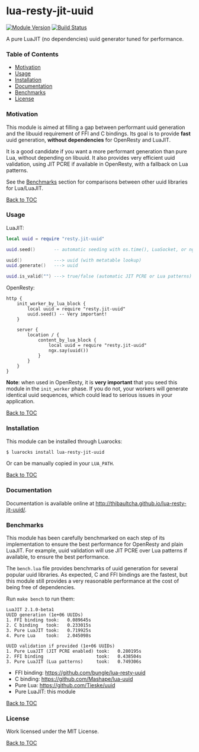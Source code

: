 # lua-resty-jit-uuid

[![Module Version][badge-version-image]][luarocks-resty-jit-uuid]
[![Build Status][badge-travis-image]][badge-travis-url]

A pure LuaJIT (no dependencies) uuid generator tuned for performance.

### Table of Contents

* [Motivation](#motivation)
* [Usage](#usage)
* [Installation](#installation)
* [Documentation](#documentation)
* [Benchmarks](#benchmarks)
* [License](#license)

### Motivation

This module is aimed at filling a gap between performant uuid generation and
the libuuid requirement of FFI and C bindings. Its goal is to provide **fast**
uuid generation, **without dependencies** for OpenResty and LuaJIT.

It is a good candidate if you want a more performant generation than pure Lua,
without depending on libuuid. It also provides very efficient uuid validation,
using JIT PCRE if available in OpenResty, with a fallback on Lua patterns.

See the [Benchmarks](#benchmarks) section for comparisons between other uuid
libraries for Lua/LuaJIT.

[Back to TOC](#table-of-contents)

### Usage

LuaJIT:
```lua
local uuid = require "resty.jit-uuid"

uuid.seed()       -- automatic seeding with os.time(), LuaSocket, or ngx.time()

uuid()            ---> uuid (with metatable lookup)
uuid.generate()   ---> uuid

uuid.is_valid("") ---> true/false (automatic JIT PCRE or Lua patterns)
```

OpenResty:
```nginx
http {
    init_worker_by_lua_block {
        local uuid = require "resty.jit-uuid"
        uuid.seed() -- Very important!
    }

    server {
        location / {
            content_by_lua_block {
                local uuid = require "resty.jit-uuid"
                ngx.say(uuid())
            }
        }
    }
}
```

**Note**: when used in OpenResty, it is **very important** that you seed this
module in the `init_worker` phase. If you do not, your workers will generate
identical uuid sequences, which could lead to serious issues in your
application.

[Back to TOC](#table-of-contents)

### Installation

This module can be installed through Luarocks:
```bash
$ luarocks install lua-resty-jit-uuid
```

Or can be manually copied in your `LUA_PATH`.

[Back to TOC](#table-of-contents)

### Documentation

Documentation is available online at
<http://thibaultcha.github.io/lua-resty-jit-uuid/>.

### Benchmarks

This module has been carefully benchmarked on each step of its implementation
to ensure the best performance for OpenResty and plain LuaJIT. For example,
uuid validation will use JIT PCRE over Lua patterns if available, to ensure the
best performance.

The `bench.lua` file provides benchmarks of uuid generation for several popular
uuid libraries. As expected, C and FFI bindings are the fastest, but this
module still provides a very reasonable performance at the cost of being free
of dependencies.

Run `make bench` to run them:
```
LuaJIT 2.1.0-beta1
UUID generation (1e+06 UUIDs)
1. FFI binding took:   0.089645s
2. C binding   took:   0.233015s
3. Pure LuaJIT took:   0.719925s
4. Pure Lua    took:   2.045098s

UUID validation if provided (1e+06 UUIDs)
1. Pure LuaJIT (JIT PCRE enabled) took:   0.280195s
2. FFI binding                    took:   0.438504s
3. Pure LuaJIT (Lua patterns)     took:   0.749306s
```

* FFI binding: <https://github.com/bungle/lua-resty-uuid>
* C binding: <https://github.com/Mashape/lua-uuid>
* Pure Lua: <https://github.com/Tieske/uuid>
* Pure LuaJIT: this module

[Back to TOC](#table-of-contents)

### License

Work licensed under the MIT License.

[Back to TOC](#table-of-contents)

[luarocks-resty-jit-uuid]: http://luarocks.org/modules/thibaultcha/lua-resty-jit-uuid

[badge-travis-url]: https://travis-ci.org/thibaultCha/lua-resty-jit-uuid
[badge-travis-image]: https://travis-ci.org/thibaultCha/lua-resty-jit-uuid.svg?branch=master
[badge-version-image]: https://img.shields.io/badge/version-0.0.2-blue.svg?style=flat

